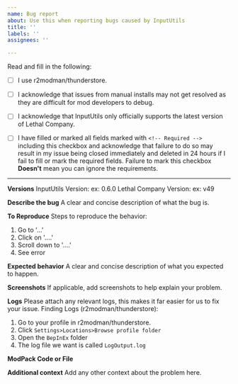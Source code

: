 ```yaml
---
name: Bug report
about: Use this when reporting bugs caused by InputUtils
title: ''
labels: ''
assignees: ''

---
```


<!-- Checkboxes can be marked by filling the `[ ]` with `[x]` -->
Read and fill in the following:

<!-- Required -->
- [ ] I use r2modman/thunderstore.

<!-- Required if manually installed -->
- [ ] I acknowledge that issues from manual installs may not get resolved as they are difficult for mod developers to debug.

<!-- Required -->
- [ ] I acknowledge that InputUtils only officially supports the latest version of Lethal Company.

<!-- Required -->
- [ ] I have filled or marked all fields marked with `<!-- Required -->` including this checkbox and acknowledge that failure to do so may result in my issue being closed immediately and deleted in 24 hours if I fail to fill or mark the required fields. Failure to mark this checkbox **Doesn't** mean you can ignore the requirements.

---

<!-- Required -->
**Versions**
InputUtils Version:  ex: 0.6.0
Lethal Company Version: ex: v49

<!-- Required -->
**Describe the bug**
A clear and concise description of what the bug is.

<!-- Required -->
**To Reproduce**
Steps to reproduce the behavior:
1. Go to '...'
2. Click on '....'
3. Scroll down to '....'
4. See error

<!-- Optional but helpful -->
**Expected behavior**
A clear and concise description of what you expected to happen.

<!-- Optional -->
**Screenshots**
If applicable, add screenshots to help explain your problem.

<!-- Required -->
**Logs**
Please attach any relevant logs, this makes it far easier for us to fix your issue.
Finding Logs (r2modman/thunderstore):
1. Go to your profile in r2modman/thunderstore.
2. Click `Settings>Locations>Browse profile folder`
3. Open the `BepInEx` folder
4. The log file we want is called `LogOutput.log`

<!-- Required -->
**ModPack Code or File**
<!-- Having a ModPack code or file also makes it easier for us to test for the issue. -->

<!-- Optional -->
**Additional context**
Add any other context about the problem here.
